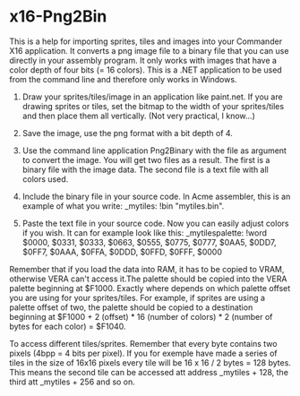 # x16-Png2Bin
This is a help for importing sprites, tiles and images into your Commander X16 application. It converts a png image file to a binary file that you can use directly in your assembly program. It only works with images that have a color depth of four bits (= 16 colors). This is a .NET application to be used from the command line and therefore only works in Windows.

1. Draw your sprites/tiles/image in an application like paint.net. If you are drawing sprites or tiles, set the bitmap to the width of your sprites/tiles and then place them all vertically. (Not very practical, I know...)

2. Save the image, use the png format with a bit depth of 4.

3. Use the command line application Png2Binary with the file as argument to convert the image. You will get two files as a result. The first is a binary file with the image data. The second file is a text file with all colors used.

4. Include the binary file in your source code. In Acme assembler, this is an example of what you write: _mytiles: !bin "mytiles.bin". 

5. Paste the text file in your source code. Now you can easily adjust colors if you wish. It can for example look like this:
_mytilespalette: !word $0000, $0331, $0333, $0663, $0555, $0775, $0777, $0AA5, $0DD7, $0FF7, $0AAA, $0FFA, $0DDD, $0FFD, $0FFF, $0000

Remember that if you load the data into RAM, it has to be copied to VRAM, otherwise VERA can't access it.The palette should be copied into the VERA palette beginning at $F1000. Exactly where depends on which palette offset you are using for your sprites/tiles. For example, if sprites are using a palette offset of two, the palette should be copied to a destination beginning at $F1000 + 2 (offset) * 16 (number of colors) * 2 (number of bytes for each color) = $F1040.   

To access different tiles/sprites. Remember that every byte contains two pixels (4bpp = 4 bits per pixel). If you for exemple have made a series of tiles in the size of 16x16 pixels every tile will be 16 x 16 / 2 bytes = 128 bytes. This means the second tile can be accessed att address _mytiles + 128, the third att _mytiles + 256 and so on.

